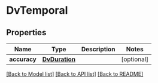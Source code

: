 # DvTemporal

## Properties
Name | Type | Description | Notes
------------ | ------------- | ------------- | -------------
**accuracy** | [**DvDuration**](DvDuration.md) |  | [optional] 

[[Back to Model list]](../README.md#documentation-for-models) [[Back to API list]](../README.md#documentation-for-api-endpoints) [[Back to README]](../README.md)


